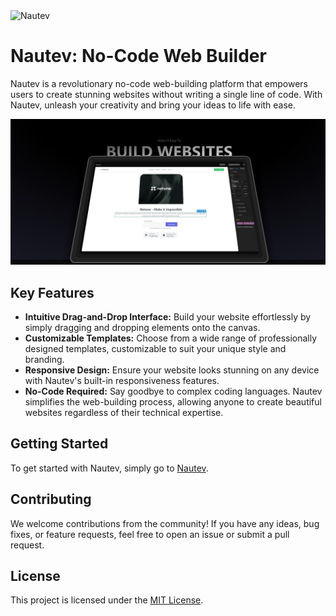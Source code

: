 <img src="https://images.placeholders.dev/?width=820&height=100&text=Nautev&bgColor=rgba(125,43,219,1)&fontSize=30&textColor=rgba(255,%20255,%20255,1)&fontFamily=poppins&fontWeight=500" alt="Nautev">

# Nautev: No-Code Web Builder

Nautev is a revolutionary no-code web-building platform that empowers users to create stunning websites without writing a single line of code. With Nautev, unleash your creativity and bring your ideas to life with ease.

<img src="./public/images/home.jpeg" alt="Nautev">

## Key Features

- **Intuitive Drag-and-Drop Interface:** Build your website effortlessly by simply dragging and dropping elements onto the canvas.
- **Customizable Templates:** Choose from a wide range of professionally designed templates, customizable to suit your unique style and branding.
- **Responsive Design:** Ensure your website looks stunning on any device with Nautev's built-in responsiveness features.
- **No-Code Required:** Say goodbye to complex coding languages. Nautev simplifies the web-building process, allowing anyone to create beautiful websites regardless of their technical expertise.

## Getting Started

To get started with Nautev, simply go to [Nautev](https://nautev.vercel.app).

## Contributing

We welcome contributions from the community! If you have any ideas, bug fixes, or feature requests, feel free to open an issue or submit a pull request.

## License

This project is licensed under the [MIT License](LICENSE).
